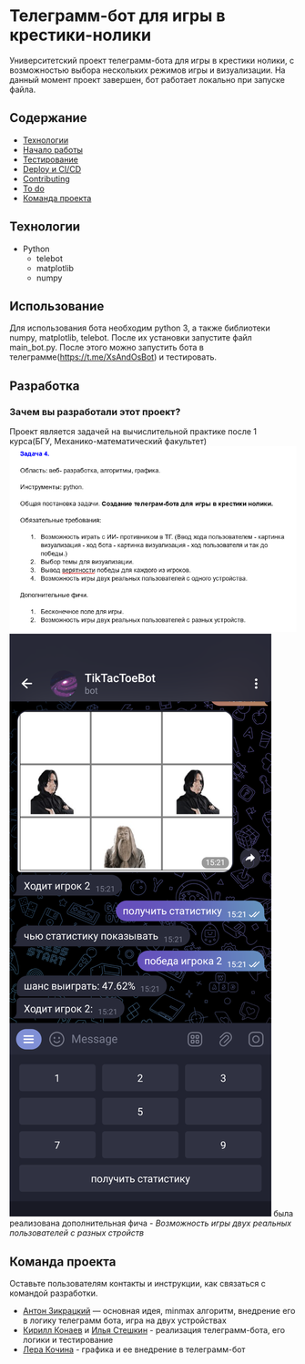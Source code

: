 # Телеграмм-бот для игры в крестики-нолики
Университетский проект телеграмм-бота для игры в крестики нолики, с возможностью выбора нескольких режимов игры и визуализации. На данный момент проект завершен, бот работает локально при запуске файла.

## Содержание
- [Технологии](#технологии)
- [Начало работы](#начало-работы)
- [Тестирование](#тестирование)
- [Deploy и CI/CD](#deploy-и-ci/cd)
- [Contributing](#contributing)
- [To do](#to-do)
- [Команда проекта](#команда-проекта)

## Технологии
- Python
  - telebot
  - matplotlib
  - numpy

## Использование
Для использования бота необходим python 3, a также библиотеки numpy, matplotlib, telebot. После их установки запустите файл main_bot.py. После этого можно запустить бота в телеграмме(https://t.me/XsAndOsBot) и тестировать.

[//]: # (![Screenshot_20230806-152041.png]&#40;readme_files/Screenshot_20230806-152041.png&#41;)

[//]: # (![Screenshot_20230806-152119.png]&#40;readme_files/Screenshot_20230806-152119.png&#41;)

[//]: # (![Screenshot_20230806-152836.png]&#40;readme_files/Screenshot_20230806-152836.png&#41;)
## Разработка

### Зачем вы разработали этот проект?
Проект является задачей на вычислительной практике после 1 курса(БГУ, Механико-математический факультет)
![img.png](readme_files/img.png) ![Screenshot_20230806-152119.png](readme_files%2FScreenshot_20230806-152119.png)
была реализована дополнительная фича - _Возможность игры двух реальных пользователей с разных стройств_

## Команда проекта
Оставьте пользователям контакты и инструкции, как связаться с командой разработки.

- [Антон Зикрацкий](https://t.me/literature_enjoyer) — основная идея, minmax алгоритм, внедрение его в логику телеграмм бота, игра на двух устройствах
- [Кирилл Конаев](https://t.me/volkodaww) и [Илья Стешкин](https://t.me/steesh) - реализация телеграмм-бота, его логики и тестирование
- [Лера Кочина](https://t.me/lerakoh) - графика и ее внедрение в телеграмм-бот

